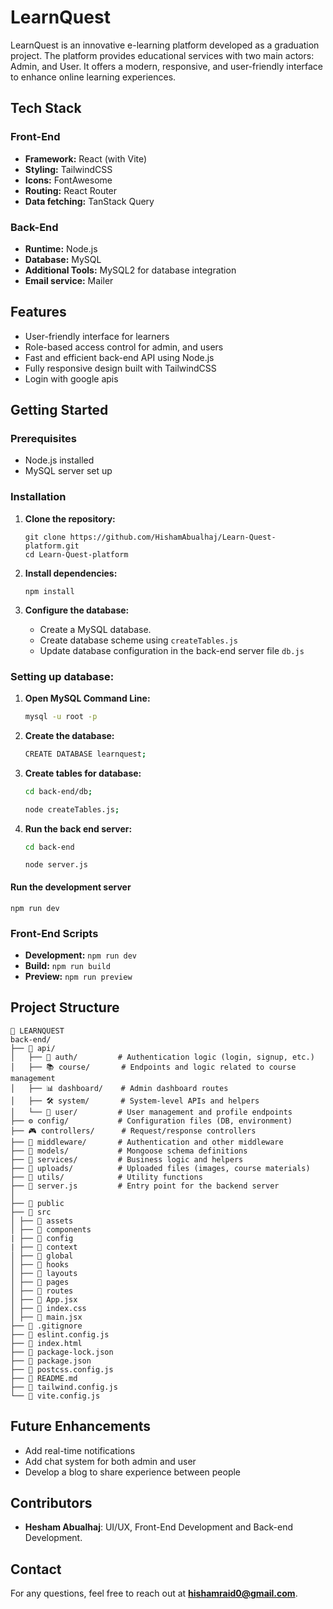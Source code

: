 # LearnQuest
LearnQuest is an innovative e-learning platform developed as a graduation project. The platform provides educational services with two main actors: Admin, and User. It offers a modern, responsive, and user-friendly interface to enhance online learning experiences.

## Tech Stack

### Front-End
- **Framework:** React (with Vite)
- **Styling:** TailwindCSS
- **Icons:** FontAwesome
- **Routing:** React Router
- **Data fetching:** TanStack Query

### Back-End
- **Runtime:** Node.js
- **Database:** MySQL
- **Additional Tools:** MySQL2 for database integration
- **Email service:** Mailer

## Features
- User-friendly interface for learners
- Role-based access control for admin, and users
- Fast and efficient back-end API using Node.js
- Fully responsive design built with TailwindCSS
- Login with google apis

## Getting Started

### Prerequisites
- Node.js installed
- MySQL server set up

### Installation

1. **Clone the repository:**
   ```
   git clone https://github.com/HishamAbualhaj/Learn-Quest-platform.git
   cd Learn-Quest-platform
   ```

2. **Install dependencies:**
   ```
   npm install
   ```

3. **Configure the database:**
   - Create a MySQL database.
   - Create database scheme using `createTables.js`
   - Update database configuration in the back-end server file `db.js` 

### **Setting up database:**   
1. **Open MySQL Command Line:**
    ```bash
    mysql -u root -p
    ```
2. **Create the database:**
    ```bash
    CREATE DATABASE learnquest;
    ```
3. **Create tables for database:**
    ```bash
    cd back-end/db;
    ```
    ```bash
    node createTables.js;
    ```
4. **Run the back end server:**
   ```bash
   cd back-end
   ```
   ```
   node server.js
   ```


#### Run the development server
```
npm run dev
```
### Front-End Scripts
- **Development:** `npm run dev`
- **Build:** `npm run build`
- **Preview:** `npm run preview`

## Project Structure
```
📂 LEARNQUEST
back-end/
├── 📡 api/
│   ├── 🔐 auth/         # Authentication logic (login, signup, etc.)
│   ├── 📚 course/       # Endpoints and logic related to course management
│   ├── 📊 dashboard/    # Admin dashboard routes
│   ├── 🛠️ system/       # System-level APIs and helpers
│   └── 👤 user/         # User management and profile endpoints
├── ⚙️ config/           # Configuration files (DB, environment)
├── 🎮 controllers/      # Request/response controllers
├── 🧱 middleware/       # Authentication and other middleware
├── 🧬 models/           # Mongoose schema definitions
├── 🔁 services/         # Business logic and helpers
├── 📁 uploads/          # Uploaded files (images, course materials)
├── 🧰 utils/            # Utility functions
├── 🚀 server.js         # Entry point for the backend server
│
├── 📂 public
├── 📂 src
│ ├── 📂 assets
│ ├── 📂 components
| ├── 📂 config
| ├── 📂 context
│ ├── 📂 global
│ ├── 📂 hooks
│ ├── 📂 layouts
│ ├── 📂 pages
│ ├── 📂 routes
│ ├── 📄 App.jsx
│ ├── 📄 index.css
│ ├── 📄 main.jsx
├── 📄 .gitignore
├── 📄 eslint.config.js
├── 📄 index.html
├── 📄 package-lock.json
├── 📄 package.json
├── 📄 postcss.config.js
├── 📄 README.md
├── 📄 tailwind.config.js
└── 📄 vite.config.js
```

## Future Enhancements
- Add real-time notifications
- Add chat system for both admin and user
- Develop a blog to share experience between people

## Contributors
- **Hesham Abualhaj**: UI/UX, Front-End Development and Back-end Development.



## Contact
For any questions, feel free to reach out at **hishamraid0@gmail.com**.
